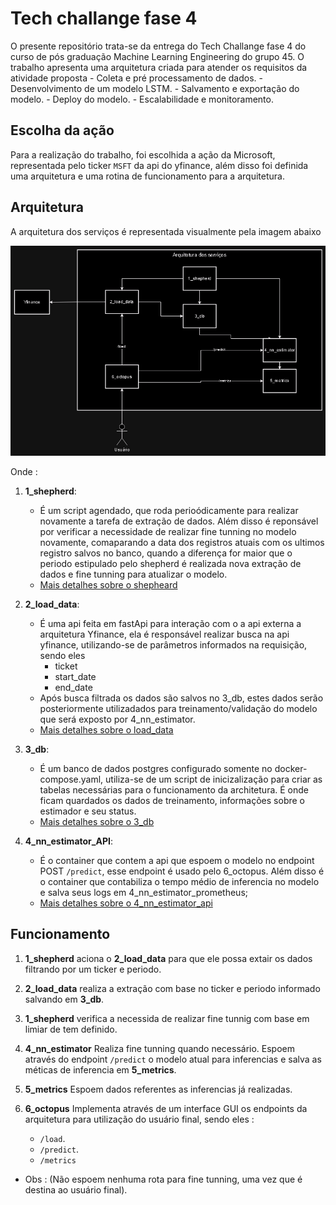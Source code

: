 # Tech challange fase 4

O presente repositório trata-se da entrega do Tech Challange fase 4 do curso de pós graduação Machine Learning Engineering do grupo 45. O trabalho apresenta uma arquitetura criada para atender os requisitos da atividade proposta
    - Coleta e pré processamento de dados.
    - Desenvolvimento de um modelo LSTM.
    - Salvamento e exportação do modelo.
    - Deploy do modelo.
    - Escalabilidade e monitoramento.

## Escolha da ação

Para a realização do trabalho, foi escolhida a ação da Microsoft, representada pelo ticker `MSFT` da api do yfinance, além disso foi definida uma arquitetura e uma rotina de funcionamento para a arquitetura.


## Arquitetura

A arquitetura dos serviços é representada visualmente pela imagem abaixo

![Arquitetura](./arch.png)

Onde :

1. **1_shepherd**:
   - É um script agendado, que roda perioódicamente para realizar novamente a tarefa de extração de dados. Além disso é reponsável por verificar a necessidade de realizar fine tunning no modelo novamente, comaparando a data dos registros atuais com os ultimos registro salvos no banco, quando a diferença for maior que o periodo estipulado pelo shepherd é realizada nova extração de dados e fine tunning para atualizar o modelo.
   - [Mais detalhes sobre o shepheard ](./1_shepherd/)

2. **2_load_data**:
   - É uma api feita em fastApi para interação com o a api externa a arquitetura Yfinance, ela é responsável realizar busca na api yfinance, utilizando-se de parâmetros informados na requisição, sendo eles
     - ticket
     - start_date
     - end_date
   - Após busca filtrada os dados são salvos no 3_db, estes dados serão posteriormente utilizadados para treinamento/validação do modelo que será exposto por 4_nn_estimator.
   - [Mais detalhes sobre o load_data ](./2_load_data/)

3. **3_db**:
   - É um banco de dados postgres configurado somente no docker-compose.yaml, utiliza-se de um script de inicizalização para criar as tabelas necessárias para o funcionamento da architetura. É onde ficam quardados os dados de treinamento, informações sobre o estimador e seu status.
   - [Mais detalhes sobre o 3_db ](./3_db/)
  
4. **4_nn_estimator_API**:
   - É o container que contem a api que espoem o modelo no endpoint POST `/predict`, esse endpoint é usado pelo 6_octopus. Além disso é o container que contabiliza o tempo médio de inferencia no modelo e salva seus logs em 4_nn_estimator_prometheus;
   - [Mais detalhes sobre o 4_nn_estimator_api ](./4_nn_estimator/api/)

## Funcionamento

1. **1_shepherd** aciona o **2_load_data** para que ele possa extair os dados filtrando por um ticker e periodo.

2. **2_load_data** realiza a extração com base no ticker e periodo informado salvando em **3_db**.

3. **1_shepherd** verifica a necessida de realizar fine tunnig com base em limiar de tem definido.

4. **4_nn_estimator** Realiza fine tunning quando necessário. Espoem através do endpoint `/predict` o modelo atual para inferencias e salva as méticas de inferencia em **5_metrics**.

5. **5_metrics** Espoem dados referentes as inferencias já realizadas.

6. **6_octopus** Implementa através de um interface GUI os endpoints da arquitetura para utilização do usuário final, sendo eles :
   - `/load`.
   - `/predict`.
   - `/metrics`
 - Obs : (Não espoem nenhuma rota para fine tunning, uma vez que é destina ao usuário final).
   